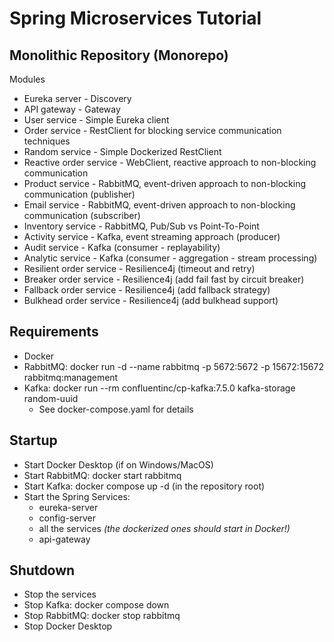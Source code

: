 # Spring Microservices Tutorial

## Monolithic Repository (Monorepo)

Modules
- Eureka server - Discovery
- API gateway - Gateway
- User service - Simple Eureka client
- Order service - RestClient for blocking service communication techniques
- Random service - Simple Dockerized RestClient
- Reactive order service - WebClient, reactive approach to non-blocking communication
- Product service - RabbitMQ, event-driven approach to non-blocking communication (publisher)
- Email service - RabbitMQ, event-driven approach to non-blocking communication (subscriber)
- Inventory service - RabbitMQ, Pub/Sub vs Point-To-Point
- Activity service - Kafka, event streaming approach (producer)
- Audit service - Kafka (consumer - replayability)
- Analytic service - Kafka (consumer - aggregation - stream processing)
- Resilient order service - Resilience4j (timeout and retry)
- Breaker order service - Resilience4j (add fail fast by circuit breaker)
- Fallback order service - Resilience4j (add fallback strategy)
- Bulkhead order service - Resilience4j (add bulkhead support)

## Requirements
- Docker
- RabbitMQ: docker run -d --name rabbitmq -p 5672:5672 -p 15672:15672 rabbitmq:management
- Kafka: docker run --rm confluentinc/cp-kafka:7.5.0 kafka-storage random-uuid
    - See docker-compose.yaml for details

## Startup
- Start Docker Desktop (if on Windows/MacOS)
- Start RabbitMQ: docker start rabbitmq
- Start Kafka: docker compose up -d (in the repository root)
- Start the Spring Services:
    - eureka-server
    - config-server
    - all the services _(the dockerized ones should start in Docker!)_
    - api-gateway

## Shutdown
- Stop the services
- Stop Kafka: docker compose down
- Stop RabbitMQ: docker stop rabbitmq
- Stop Docker Desktop
